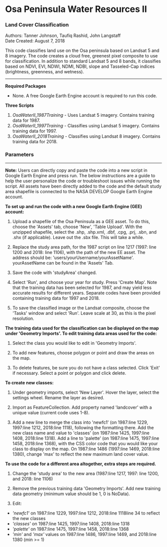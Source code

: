 # Osa Peninsula Water Resources II

### Land Cover Classification

Authors: Tanner Johnson, Taufiq Rashid, John Langstaff  
Date Created: August 7, 2018

This code classifies land use on the Osa peninsula based on Landsat 5 and 8 imagery. 
The code creates a cloud free, greenest pixel composite to use for classification. In addition to
standard Landsat 5 and 8 bands, it classifies based on NDVI, EVI, NDWI, NDMI, NDBI, slope and Tasseled-Cap 
indices (brightness, greenness, and wetness).

-------------
**Required Packages**
 - None. A free Google Earth Engine account is required to run this code.   

**Three Scripts**

1. _OsaWaterII_1987Training_ - Uses Landsat 5 imagery. Contains training data for 1987.
2. _OsaWaterII_1997Training_ - Classifies using Landsat 5 imagery. Contains training data for 1997.
3. _OsaWaterII_2018Training_ - Classifies using Landsat 8 imagery. Contains training data for 2018.

### Parameters
-------------
**Note:** Users can directly copy and paste the code into a new script in Google Earth Engine and press run. The below instructions are a guide to help the user personalize the code or troubleshoot issues while running the script. All assets have been directly added to the code and the default study area shapefile is connected to the NASA DEVELOP Google Earth Engine account.  

**To set up and run the code with a new Google Earth Engine (GEE) account:** 

1. Upload a shapefile of the Osa Peninsula as a GEE asset. To do this, choose the 'Assets' tab,
choose 'New', 'Table Upload'. With the unzipped shapefile, select the .shp, .shp.xml, .dbf, .cpg, 
.prj, .sbn, and .shx (if applicable). Leave out the .sbx file. This will take a while. 

2. Replace the study area path, for the 1987 script on line 1217 (1997: line 1200 and 2018: line 1106), with the path of the new EE asset. The address should be: 
'users/yourUsername/yourAssetName'. yourAssetName can be found in the 'Assets' Tab. 

3. Save the code with 'studyArea' changed. 

4. Select 'Run', and choose your year for study. Press 'Create Map'. Note that the training data has 
been selected for 1987, and may yield less accurate results for different years. Separate codes have
been provided containing training data for 1997 and 2018. 

5. To save the classified image or the Landsat composite, choose the 'Tasks' window and select 'Run'. 
Leave scale at 30, as this is the pixel resolution. 




**The training data used for the classification can be displayed on the map under 'Geometry Imports'. 
To edit training data areas used for the code:**

1. Select the class you would like to edit in 'Geometry Imports'.

2. To add new features, choose polygon or point and draw the areas on the map.

3. To delete features, be sure you do not have a class selected. Click 'Exit' if necessary. Select a 
point or polygon and click delete.


**To create new classes:**

1. Under geometry imports, select 'New Layer'. Hover the layer, select the settings wheel. Rename the
layer as desired.

2. Import as FeatureCollection. Add property named 'landcover' with a unique value (current code 
uses 1-8).

3. Add a new line to merge the class into 'newfc1' (on 1987:line 1229, 1997:line 1212, 2018:line 1118), following the formatting there. Add the new class name and value to 'classes' (on 1987:line 1425, 1997:line 1408, 2018:line 1318). Add a line to 'palette' (on 1987:line 1475, 1997:line 1458, 2018:line 1368), with the
CSS color code that you would like your class to display on the map. On 1987:line 1486 (1997:line 1469, 2018:line 1380), change 'max' to reflect the new maximum land cover value.



**To use the code for a different area altogether, extra steps are required.**

1. Change the 'study area' to the new area (1987:line 1217, 1997: line 1200, and 2018: line 1106) 

2. Remove the previous training data 'Geometry Imports'. Add new training data geometry (minimum value 
should be 1, 0 is NoData). 

3. Edit:  
  -  _'newfc1'_ on 1987:line 1229, 1997:line 1212, 2018:line 1118line 34 to reflect the new classes
  -  _'classes'_ on 1987:line 1425, 1997:line 1408, 2018:line 1318
  -  _'palette'_ on 1987:line 1475, 1997:line 1458, 2018:line 1368
  -  _'min'_ and _'max'_ values on 1987:line 1486, 1997:line 1469, and 2018:line 1380 (min >= 1)
